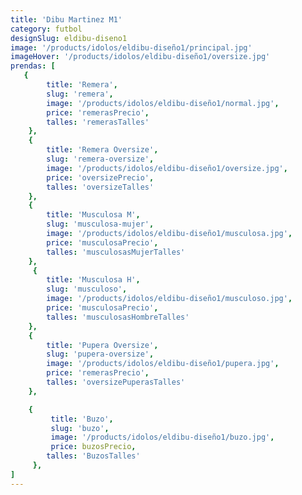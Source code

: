 ```yaml
---
title: 'Dibu Martinez M1'
category: futbol
designSlug: eldibu-diseno1
image: '/products/idolos/eldibu-diseño1/principal.jpg'
imageHover: '/products/idolos/eldibu-diseño1/oversize.jpg'
prendas: [
   {   
        title: 'Remera',
        slug: 'remera',          
        image: '/products/idolos/eldibu-diseño1/normal.jpg',
        price: 'remerasPrecio',
        talles: 'remerasTalles'
    },
    {
        title: 'Remera Oversize',
        slug: 'remera-oversize',
        image: '/products/idolos/eldibu-diseño1/oversize.jpg',
        price: 'oversizePrecio',
        talles: 'oversizeTalles'
    },
    {
        title: 'Musculosa M',
        slug: 'musculosa-mujer',
        image: '/products/idolos/eldibu-diseño1/musculosa.jpg',
        price: 'musculosaPrecio',
        talles: 'musculosasMujerTalles'
    },
     {
        title: 'Musculosa H',
        slug: 'musculoso',
        image: '/products/idolos/eldibu-diseño1/musculoso.jpg',
        price: 'musculosaPrecio',
        talles: 'musculosasHombreTalles'
    },
    {
        title: 'Pupera Oversize',
        slug: 'pupera-oversize',
        image: '/products/idolos/eldibu-diseño1/pupera.jpg',
        price: 'remerasPrecio',
        talles: 'oversizePuperasTalles'
    },

    {
         title: 'Buzo',
         slug: 'buzo',
         image: '/products/idolos/eldibu-diseño1/buzo.jpg',
         price: buzosPrecio,
        talles: 'BuzosTalles'
     },
]
---
```

